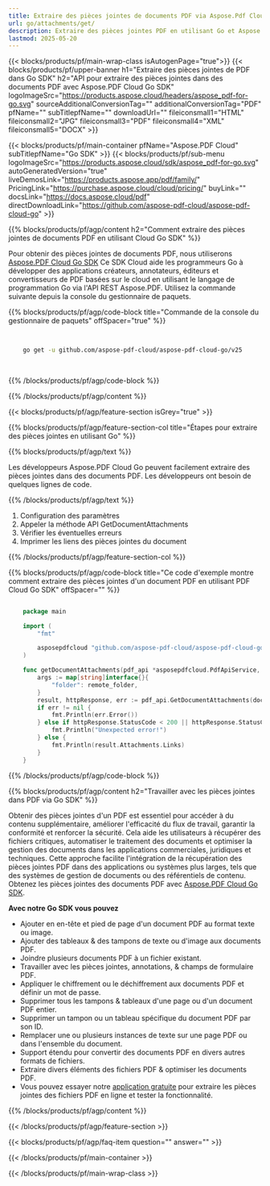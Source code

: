 ```yaml
---
title: Extraire des pièces jointes de documents PDF via Aspose.Pdf Cloud Go SDK
url: go/attachments/get/
description: Extraire des pièces jointes PDF en utilisant Go et Aspose.PDF Cloud SDK. Accéder au contenu intégré via l'API.
lastmod: 2025-05-20
---
```


{{< blocks/products/pf/main-wrap-class isAutogenPage="true">}}
{{< blocks/products/pf/upper-banner h1="Extraire des pièces jointes de PDF dans Go SDK" h2="API pour extraire des pièces jointes dans des documents PDF avec Aspose.PDF Cloud Go SDK" logoImageSrc="https://products.aspose.cloud/headers/aspose_pdf-for-go.svg" sourceAdditionalConversionTag="" additionalConversionTag="PDF" pfName="" subTitlepfName="" downloadUrl="" fileiconsmall1="HTML" fileiconsmall2="JPG" fileiconsmall3="PDF" fileiconsmall4="XML" fileiconsmall5="DOCX" >}}

{{< blocks/products/pf/main-container pfName="Aspose.PDF Cloud" subTitlepfName="Go SDK" >}}
{{< blocks/products/pf/sub-menu logoImageSrc="https://products.aspose.cloud/sdk/aspose_pdf-for-go.svg"
autoGeneratedVersion="true"
liveDemosLink="https://products.aspose.app/pdf/family/" PricingLink="https://purchase.aspose.cloud/cloud/pricing/" buyLink="" docsLink="https://docs.aspose.cloud/pdf"  directDownloadLink="https://github.com/aspose-pdf-cloud/aspose-pdf-cloud-go" >}}

{{% blocks/products/pf/agp/content h2="Comment extraire des pièces jointes de documents PDF en utilisant Cloud Go SDK" %}}

Pour obtenir des pièces jointes de documents PDF, nous utiliserons
[Aspose.PDF Cloud Go SDK](https://products.aspose.cloud/pdf/go/)
Ce SDK Cloud aide les programmeurs Go à développer des applications créateurs, annotateurs, éditeurs et convertisseurs de PDF basées sur le cloud en utilisant le langage de programmation Go via l'API REST Aspose.PDF. Utilisez la commande suivante depuis la console du gestionnaire de paquets.

{{% blocks/products/pf/agp/code-block title="Commande de la console du gestionnaire de paquets" offSpacer="true" %}}

```bash

     
    go get -u github.com/aspose-pdf-cloud/aspose-pdf-cloud-go/v25
     
     
```

{{% /blocks/products/pf/agp/code-block %}}

{{% /blocks/products/pf/agp/content %}}

{{< blocks/products/pf/agp/feature-section isGrey="true" >}}

{{% blocks/products/pf/agp/feature-section-col title="Étapes pour extraire des pièces jointes en utilisant Go" %}}

{{% blocks/products/pf/agp/text %}}

Les développeurs Aspose.PDF Cloud Go peuvent facilement extraire des pièces jointes dans des documents PDF. Les développeurs ont besoin de quelques lignes de code.

{{% /blocks/products/pf/agp/text %}}

1. Configuration des paramètres
1. Appeler la méthode API GetDocumentAttachments
1. Vérifier les éventuelles erreurs
1. Imprimer les liens des pièces jointes du document

{{% /blocks/products/pf/agp/feature-section-col %}}

{{% blocks/products/pf/agp/code-block title="Ce code d'exemple montre comment extraire des pièces jointes d'un document PDF en utilisant PDF Cloud Go SDK" offSpacer="" %}}

```go

    package main

    import (
        "fmt"

        asposepdfcloud "github.com/aspose-pdf-cloud/aspose-pdf-cloud-go/v25"
    )

    func getDocumentAttachments(pdf_api *asposepdfcloud.PdfApiService, document_name string, remote_folder string) {
        args := map[string]interface{}{
            "folder": remote_folder,
        }
        result, httpResponse, err := pdf_api.GetDocumentAttachments(document_name, args)
        if err != nil {
            fmt.Println(err.Error())
        } else if httpResponse.StatusCode < 200 || httpResponse.StatusCode > 299 {
            fmt.Println("Unexpected error!")
        } else {
            fmt.Println(result.Attachments.Links)
        }
    }
```

{{% /blocks/products/pf/agp/code-block %}}

{{% blocks/products/pf/agp/content h2="Travailler avec les pièces jointes dans PDF via Go SDK" %}}

Obtenir des pièces jointes d'un PDF est essentiel pour accéder à du contenu supplémentaire, améliorer l'efficacité du flux de travail, garantir la conformité et renforcer la sécurité. Cela aide les utilisateurs à récupérer des fichiers critiques, automatiser le traitement des documents et optimiser la gestion des documents dans les applications commerciales, juridiques et techniques. Cette approche facilite l'intégration de la récupération des pièces jointes PDF dans des applications ou systèmes plus larges, tels que des systèmes de gestion de documents ou des référentiels de contenu. Obtenez les pièces jointes des documents PDF avec [Aspose.PDF Cloud Go SDK](https://products.aspose.cloud/pdf/go/).

**Avec notre Go SDK vous pouvez**

+ Ajouter en en-tête et pied de page d'un document PDF au format texte ou image.
+ Ajouter des tableaux & des tampons de texte ou d'image aux documents PDF.
+ Joindre plusieurs documents PDF à un fichier existant.
+ Travailler avec les pièces jointes, annotations, & champs de formulaire PDF.
+ Appliquer le chiffrement ou le déchiffrement aux documents PDF et définir un mot de passe.
+ Supprimer tous les tampons & tableaux d'une page ou d'un document PDF entier.
+ Supprimer un tampon ou un tableau spécifique du document PDF par son ID.
+ Remplacer une ou plusieurs instances de texte sur une page PDF ou dans l'ensemble du document.
+ Support étendu pour convertir des documents PDF en divers autres formats de fichiers.
+ Extraire divers éléments des fichiers PDF & optimiser les documents PDF.
+ Vous pouvez essayer notre [application gratuite](https://products.aspose.app/pdf/) pour extraire les pièces jointes des fichiers PDF en ligne et tester la fonctionnalité.

{{% /blocks/products/pf/agp/content %}}

{{< /blocks/products/pf/agp/feature-section >}}

{{< blocks/products/pf/agp/faq-item question="" answer="" >}}

{{< /blocks/products/pf/main-container >}}

{{< /blocks/products/pf/main-wrap-class >}}
